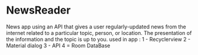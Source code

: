# NewsReader
News app using an API that gives a user regularly-updated news from the internet related to a particular topic, person, or location. The presentation of the information and the topic is up to you.
used in app :
1 - Recyclerview 
2 - Material dialog
3 - API
4 = Room DataBase
